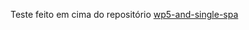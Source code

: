 Teste feito em cima do repositório [wp5-and-single-spa](https://github.com/jherr/wp5-and-single-spa)